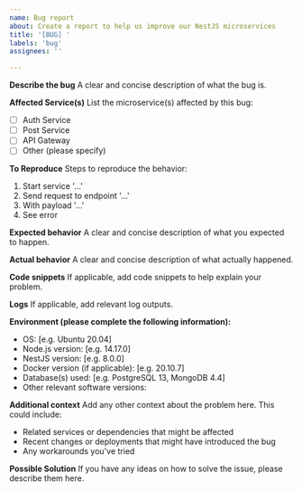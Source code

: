 ```yaml
---
name: Bug report
about: Create a report to help us improve our NestJS microservices
title: '[BUG] '
labels: 'bug'
assignees: ''

---
```


**Describe the bug**
A clear and concise description of what the bug is.

**Affected Service(s)**
List the microservice(s) affected by this bug:
- [ ] Auth Service
- [ ] Post Service
- [ ] API Gateway
- [ ] Other (please specify)

**To Reproduce**
Steps to reproduce the behavior:
1. Start service '...'
2. Send request to endpoint '...'
3. With payload '...'
4. See error

**Expected behavior**
A clear and concise description of what you expected to happen.

**Actual behavior**
A clear and concise description of what actually happened.

**Code snippets**
If applicable, add code snippets to help explain your problem.

**Logs**
If applicable, add relevant log outputs.

**Environment (please complete the following information):**
 - OS: [e.g. Ubuntu 20.04]
 - Node.js version: [e.g. 14.17.0]
 - NestJS version: [e.g. 8.0.0]
 - Docker version (if applicable): [e.g. 20.10.7]
 - Database(s) used: [e.g. PostgreSQL 13, MongoDB 4.4]
 - Other relevant software versions:

**Additional context**
Add any other context about the problem here. This could include:
- Related services or dependencies that might be affected
- Recent changes or deployments that might have introduced the bug
- Any workarounds you've tried

**Possible Solution**
If you have any ideas on how to solve the issue, please describe them here.